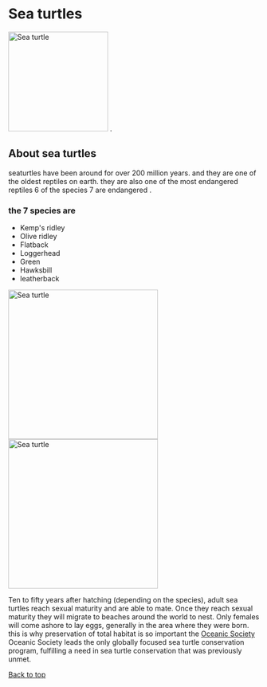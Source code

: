 <!DOCTYPE html>
<html>
<head>
  <meta charset="utf-8">
  <meta name="viewport" content="width=device-width">
  <title>My Sea turtle final</title>
  <link href="style.css" rel="stylesheet" type="text/css">
</head>
<body>
  <h1>Sea turtles</h1><img src="https://upload.wikimedia.org/wikipedia/commons/thumb/b/bb/Hawaii_turtle_2.JPG/640px-Hawaii_turtle_2.JPG" alt="Sea turtle" width="200" height="200"> .
  <h2>About sea turtles</h2>
  <p>seaturtles have been around for over 200 million years. and they are one of the oldest reptiles on earth. they are also one of the most endangered reptiles 6 of the species 7 are endangered .</p>
  <h3>the 7 species are</h3>
  <ul>
    <li>Kemp's ridley</li>
    <li>Olive ridley</li>
    <li>Flatback</li>
    <li>Loggerhead</li>
    <li>Green</li>
    <li>Hawksbill</li>
    <li>leatherback</li>
  </ul><img src="https://media.licdn.com/dms/image/D4D10AQHfCvG1SlsT3w/image-shrink_800/0/1702310605336?e=2147483647&amp;v=beta&amp;t=b7rPWvtRyIZ6u4FDLdcI-ztshwLRs90HbnIF9AY1Ewc" alt="Sea turtle" width="300" height="300"> <img src="https://www.researchgate.net/profile/Prachi-Hatkar/publication/320978908/figure/fig1/AS:559045712650240@1510298292881/The-life-cycles-of-sea-turtles-Source-http-wwwsrilankaseaturtlescom-varietieshtml.png" alt="Sea turtle" width="300" height="300">
  <p>Ten to fifty years after hatching (depending on the species), adult sea turtles reach sexual maturity and are able to mate. Once they reach sexual maturity they will migrate to beaches around the world to nest. Only females will come ashore to lay eggs, generally in the area where they were born. this is why preservation of total habitat is so important the <a href="https://www.oceanicsociety.org/our-work/sea-turtle-conservation/">Oceanic Society</a> Oceanic Society leads the only globally focused sea turtle conservation program, fulfilling a need in sea turtle conservation that was previously unmet.</p><a href="https://www.oceanicsociety.org/our-work/sea-turtle-conservation/"></a>
  <p><a href="#">Back to top</a></p>
</body>
</html>
